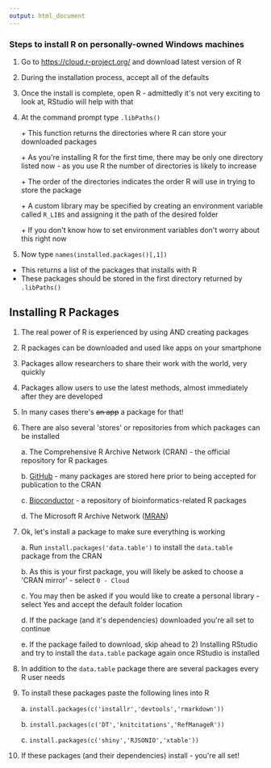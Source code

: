 ```yaml
---
output: html_document
---
```


### Steps to install R on personally-owned Windows machines

1. Go to <a target=' ' href='https://cloud.r-project.org/'>https://cloud.r-project.org/</a> and download latest version of R

2. During the installation process, accept all of the defaults 

3. Once the install is complete, open R - admittedly it's not very exciting to look at, RStudio will help with that

4. At the command prompt type `.libPaths()`

    \+ This function returns the directories where R can store your downloaded packages

    \+ As you're installing R for the first time, there may be only one directory listed now - as you use R the number of directories is likely to increase

    \+ The order of the directories indicates the order R will use in trying to store the package

    \+ A custom library may be specified by creating an environment variable called `R_LIBS` and assigning it the path of the desired folder

    \+ If you don't know how to set environment variables don't worry about this right now

5. Now type `names(installed.packages()[,1])`
  - This returns a list of the packages that installs with R
  - These packages should be stored in the first directory returned by `.libPaths()`


## Installing R Packages

1. The real power of R is experienced by using AND creating packages

2. R packages can be downloaded and used like apps on your smartphone

3. Packages allow researchers to share their work with the world, very quickly  

4. Packages allow users to use the latest methods, almost immediately after they are developed

5. In many cases <focus>there's <s>an app</s> a package for that!</focus>

6. There are also several 'stores' or repositories from which packages can be installed

    a. The Comprehensive R Archive Network (CRAN) - the official repository for R packages  

    b. <a target=' ' href='http://github.com'>GitHub</a> - many packages are stored here prior to being accepted for publication to the CRAN

    c. <a target=' ' href='http://bioconductor.org/'>Bioconductor</a> - a repository of bioinformatics-related R packages

    d. The Microsoft R Archive Network (<a target=' ' href='https://mran.revolutionanalytics.com/'>MRAN</a>)

7. Ok, let's install a package to make sure everything is working

    a. Run `install.packages('data.table')` to install the `data.table` package from the CRAN

    b. As this is your first package, you will likely be asked to choose a 'CRAN mirror' - select `0 - Cloud` 

    c. You may then be asked if you would like to create a personal library - select Yes and accept the default folder location 

    d. If the package (and it's dependencies) downloaded you're all set to continue 

    e. If the package failed to download, skip ahead to <purple>2) Installing RStudio</purple> and try to install the `data.table` package again once RStudio is installed

8. In addition to the `data.table` package there are several packages every R user needs 

9. To install these packages paste the following lines into R

    a. `install.packages(c('installr','devtools','rmarkdown'))`

    b. `install.packages(c('DT','knitcitations','RefManageR'))`

    c. `install.packages(c('shiny','RJSONIO','xtable'))`

10. If these packages (and their dependencies) install - you're all set!
